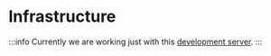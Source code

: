 # Infrastructure

:::info
Currently we are working just with this [development server](/docs/infrastructure/dev-server).
:::